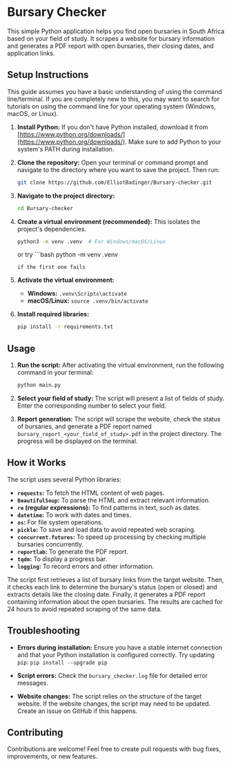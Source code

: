 # Bursary Checker

This simple Python application helps you find open bursaries in South Africa based on your field of study. It scrapes a website for bursary information and generates a PDF report with open bursaries, their closing dates, and application links.

## Setup Instructions

This guide assumes you have a basic understanding of using the command line/terminal. If you are completely new to this, you may want to search for tutorials on using the command line for your operating system (Windows, macOS, or Linux).

1. **Install Python:** If you don't have Python installed, download it from [https://www.python.org/downloads/](https://www.python.org/downloads/). Make sure to add Python to your system's PATH during installation.

2. **Clone the repository:** Open your terminal or command prompt and navigate to the directory where you want to save the project.  Then run:
   ```bash
   git clone https://github.com/ElliotBadinger/Bursary-checker.git
   ```

3. **Navigate to the project directory:**
   ```bash
   cd Bursary-checker
   ```

4. **Create a virtual environment (recommended):**  This isolates the project's dependencies.
   ```bash
   python3 -m venv .venv  # For Windows/macOS/Linux
   ```
   or try ```bash
      python -m venv .venv
      ```
   if the first one fails
   
5. **Activate the virtual environment:**
   - **Windows:** `.venv\Scripts\activate`
   - **macOS/Linux:** `source .venv/bin/activate`


6. **Install required libraries:**
   ```bash
   pip install -r requirements.txt
   ```

## Usage

1. **Run the script:** After activating the virtual environment, run the following command in your terminal:

   ```bash
   python main.py
   ```

2. **Select your field of study:** The script will present a list of fields of study. Enter the corresponding number to select your field.

3. **Report generation:** The script will scrape the website, check the status of bursaries, and generate a PDF report named `bursary_report_<your_field_of_study>.pdf` in the project directory.  The progress will be displayed on the terminal.

## How it Works

The script uses several Python libraries:

- **`requests`:** To fetch the HTML content of web pages.
- **`BeautifulSoup`:** To parse the HTML and extract relevant information.
- **`re` (regular expressions):** To find patterns in text, such as dates.
- **`datetime`:** To work with dates and times.
- **`os`:** For file system operations.
- **`pickle`:** To save and load data to avoid repeated web scraping.
- **`concurrent.futures`:** To speed up processing by checking multiple bursaries concurrently.
- **`reportlab`:** To generate the PDF report.
- **`tqdm`:** To display a progress bar.
- **`logging`:** To record errors and other information.


The script first retrieves a list of bursary links from the target website. Then, it checks each link to determine the bursary's status (open or closed) and extracts details like the closing date. Finally, it generates a PDF report containing information about the open bursaries.  The results are cached for 24 hours to avoid repeated scraping of the same data.


## Troubleshooting

- **Errors during installation:** Ensure you have a stable internet connection and that your Python installation is configured correctly.  Try updating `pip`: `pip install --upgrade pip`

- **Script errors:** Check the `bursary_checker.log` file for detailed error messages.

- **Website changes:** The script relies on the structure of the target website.  If the website changes, the script may need to be updated.  Create an issue on GitHub if this happens.


## Contributing

Contributions are welcome! Feel free to create pull requests with bug fixes, improvements, or new features.
